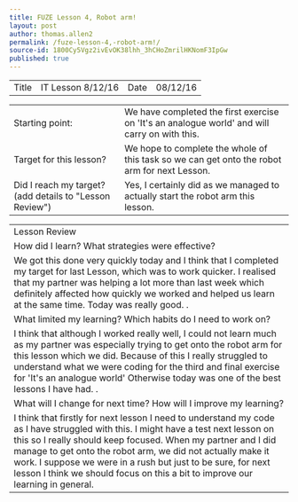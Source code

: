 ```yaml
---
title: FUZE Lesson 4, Robot arm!
layout: post
author: thomas.allen2
permalink: /fuze-lesson-4,-robot-arm!/
source-id: 1800Cy5Vgz2ivEvOK38lhh_3hCHoZmrilHKNomF3IpGw
published: true
---
```

<table>
  <tr>
    <td>Title </td>
    <td> IT Lesson 8/12/16                         </td>
    <td>Date               </td>
    <td> 08/12/16</td>
  </tr>
</table>


<table>
  <tr>
    <td>Starting point:</td>
    <td>We have completed the first exercise on 'It's an analogue world' and will carry on with this.</td>
  </tr>
  <tr>
    <td>Target for this lesson?</td>
    <td>We hope to complete the whole of this task so we can get onto the robot arm for next Lesson.</td>
  </tr>
  <tr>
    <td>Did I reach my target? 
(add details to "Lesson Review")</td>
    <td>Yes, I certainly did as we managed to actually start the robot arm this lesson.</td>
  </tr>
</table>


<table>
  <tr>
    <td>Lesson Review</td>
  </tr>
  <tr>
    <td>How did I learn? What strategies were effective? </td>
  </tr>
  <tr>
    <td>We got this done very quickly today and I think that I completed my target for last Lesson, which was to work quicker. I realised that my partner was helping a lot more than last week which definitely affected how quickly we worked and helped us learn at the same time. Today was really good.
.</td>
  </tr>
  <tr>
    <td>What limited my learning? Which habits do I need to work on?
 </td>
  </tr>
  <tr>
    <td>I think that although I worked really well, I could not learn much as my partner was especially trying to get onto the robot arm for this lesson which we did. Because of this I really struggled to understand what we were coding for the third and final exercise for 'It's an analogue world'
Otherwise today was one of the best lessons I have had.
.</td>
  </tr>
  <tr>
    <td>What will I change for next time? How will I improve my learning?
</td>
  </tr>
  <tr>
    <td>I think that firstly for next lesson I need to understand my code as I have struggled with this. I might have a test next lesson on this so I really should keep focused. When my partner and I did manage to get onto the robot arm, we did not actually make it work. I suppose we were in a rush but just to be sure, for next lesson I think we should focus on this a bit to improve our learning in general.</td>
  </tr>
</table>


